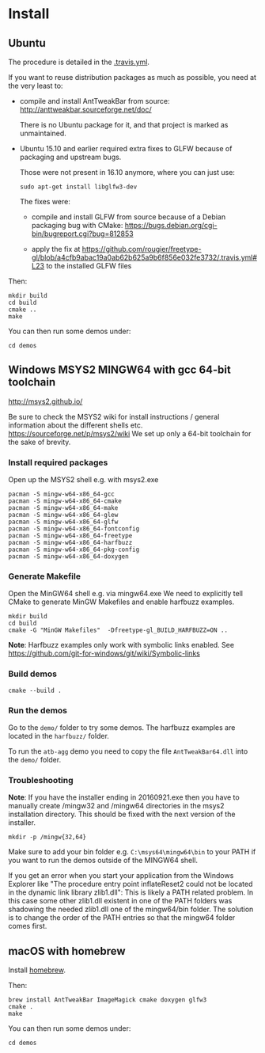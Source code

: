 # Install

## Ubuntu

The procedure is detailed in the [.travis.yml](.travis.yml).

If you want to reuse distribution packages as much as possible,
you need at the very least to:

-   compile and install AntTweakBar from source: <http://anttweakbar.sourceforge.net/doc/>

    There is no Ubuntu package for it, and that project is marked as unmaintained.

-   Ubuntu 15.10 and earlier required extra fixes to GLFW because of packaging and upstream bugs.

    Those were not present in 16.10 anymore, where you can just use:

        sudo apt-get install libglfw3-dev

    The fixes were:

    -   compile and install GLFW from source because of a Debian packaging bug with CMake:
        <https://bugs.debian.org/cgi-bin/bugreport.cgi?bug=812853>

    -   apply the fix at
        <https://github.com/rougier/freetype-gl/blob/a4cfb9abac19a0ab62b625a9b6f856e032fe3732/.travis.yml#L23>
        to the installed GLFW files

Then:

    mkdir build
    cd build
    cmake ..
    make

You can then run some demos under:

    cd demos


## Windows MSYS2 MINGW64 with gcc 64-bit toolchain

<http://msys2.github.io/>

Be sure to check the MSYS2 wiki for install instructions / general information about the different shells etc. <https://sourceforge.net/p/msys2/wiki>
We set up only a 64-bit toolchain for the sake of brevity.

### Install required packages

Open up the MSYS2 shell e.g. with msys2.exe

```
pacman -S mingw-w64-x86_64-gcc
pacman -S mingw-w64-x86_64-cmake
pacman -S mingw-w64-x86_64-make
pacman -S mingw-w64-x86_64-glew
pacman -S mingw-w64-x86_64-glfw
pacman -S mingw-w64-x86_64-fontconfig
pacman -S mingw-w64-x86_64-freetype
pacman -S mingw-w64-x86_64-harfbuzz
pacman -S mingw-w64-x86_64-pkg-config
pacman -S mingw-w64-x86_64-doxygen
```

### Generate Makefile

Open the MinGW64 shell e.g. via mingw64.exe
We need to explicitly tell CMake to generate MinGW Makefiles and enable harfbuzz examples.

```
mkdir build
cd build
cmake -G "MinGW Makefiles"  -Dfreetype-gl_BUILD_HARFBUZZ=ON ..
```

**Note**: Harfbuzz examples only work with symbolic links enabled. See <https://github.com/git-for-windows/git/wiki/Symbolic-links>

### Build demos

```
cmake --build .
```

### Run the demos

Go to the `demo/` folder to try some demos.
The harfbuzz examples are located in the `harfbuzz/` folder.

To run the `atb-agg` demo you need to copy the file `AntTweakBar64.dll` into the `demo/` folder.

### Troubleshooting
**Note**: If you have the installer ending in 20160921.exe then you have to manually create /mingw32 and /mingw64 directories in the msys2 installation directory.
This should be fixed with the next version of the installer.

`mkdir -p /mingw{32,64}`

Make sure to add your bin folder e.g. `C:\msys64\mingw64\bin`  to your PATH if you want to run the demos outside of the MINGW64 shell.

If you get an error when you start your application from the Windows Explorer like "The procedure entry point inflateReset2 could not be located in the dynamic link library zlib1.dll":
This is likely a PATH related problem. In this case some other zlib1.dll existent in one of the PATH folders was shadowing the needed zlib1.dll one of the mingw64/bin folder.
The solution is to change the order of the PATH entries so that the mingw64 folder comes first.

## macOS with homebrew

Install [homebrew](http://brew.sh/).

Then:

    brew install AntTweakBar ImageMagick cmake doxygen glfw3
    cmake .
    make

You can then run some demos under:

    cd demos
